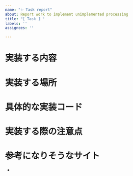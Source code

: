```yaml
---
name: "✨ Task report"
about: Report work to implement unimplemented processing
title: "[ Task ] "
labels: ''
assignees: ''

---
```


# 実装する内容
# 実装する場所
# 具体的な実装コード
# 実装する際の注意点
# 参考になりそうなサイト
-
